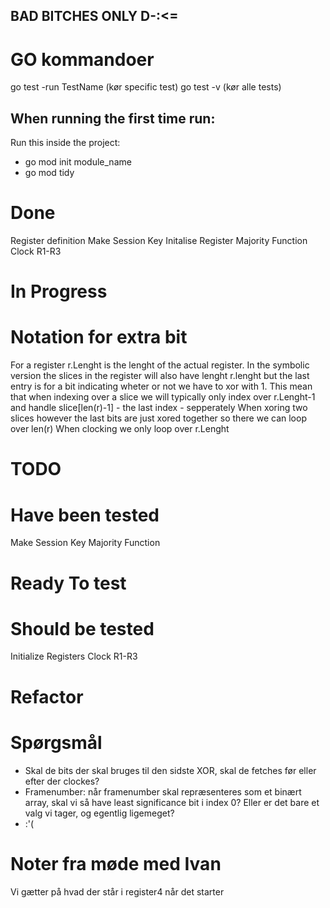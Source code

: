 ## BAD BITCHES ONLY D-:<= 

# GO kommandoer
go test -run TestName (kør specific test)
go test -v (kør alle tests)

## When running the first time run: 
Run this inside the project:
 * go mod init module_name
 * go mod tidy


# Done
Register definition
Make Session Key
Initalise Register
Majority Function
Clock R1-R3

# In Progress

# Notation for extra bit
For a register r.Lenght is the lenght of the actual register. 
In the symbolic version the slices in the register will also have lenght r.lenght but the last entry is for a bit indicating wheter or not we have to xor with 1.
This mean that when indexing over a slice we will typically only index over r.Lenght-1 and handle slice[len(r)-1] - the last index - sepperately
When xoring two slices however the last bits are just xored together so there we can loop over len(r)
When clocking we only loop over r.Lenght


# TODO 


# Have been tested
Make Session Key
Majority Function


# Ready To test


# Should be tested
Initialize Registers
Clock R1-R3


# Refactor


# Spørgsmål
- Skal de bits der skal bruges til den sidste XOR, skal de fetches før eller efter der clockes? 
- Framenumber: når framenumber skal repræsenteres som et binært array, skal vi så have least significance bit i index 0? Eller er det bare et valg vi tager, og egentlig ligemeget?
- :'( 



# Noter fra møde med Ivan 

Vi gætter på hvad der står i register4 når det starter